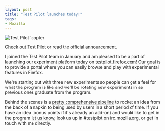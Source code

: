 ```yaml
---
layout: post
title: "Test Pilot launches today!"
tags:
- Mozilla
---
```


<img src="/blog/public/img/2016-copter.png" title="Test Pilot 'copter" />

[Check out Test Pilot][1] or read the [official announcement][2].

I joined the Test Pilot team in January and am pleased to be a part of launching
our experiment platform today on [testpilot.firefox.com][3]!  Our goal is to
provide a portal where you can easily browse and play with experimental features
in Firefox.

We're starting out with three new experiments so people can get a feel for what
the program is like and we'll be rotating new experiments in as previous ones
graduate from the program.

Behind the scenes is a [pretty comprehensive pipeline][4] to rocket an idea from the
back of a napkin to being used by users in a short period of time.  If you have
an idea (bonus points if it's already an add-on) and would like to get in the
program [let us know][5], look us up in #testpilot on irc.mozilla.org, or get in
touch with me directly.

[1]: https://testpilot.firefox.com/
[2]: https://blog.mozilla.org/blog/2016/05/10/you-can-help-build-the-future-of-firefox-with-the-new-test-pilot-program/
[3]: https://testpilot.firefox.com/
[4]: https://wiki.mozilla.org/Test_Pilot#How_does_Test_Pilot_Work.3F
[5]: https://docs.google.com/a/mozilla.com/forms/d/1ik_XwGc_5knDDKEmPRu8xK7qzHc-LBlZG5SmSNExod4/viewform
